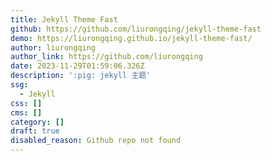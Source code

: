 ```yaml
---
title: Jekyll Theme Fast
github: https://github.com/liurongqing/jekyll-theme-fast
demo: https://liurongqing.github.io/jekyll-theme-fast/
author: liurongqing
author_link: https://github.com/liurongqing
date: 2023-11-29T01:59:06.326Z
description: ':pig: jekyll 主题'
ssg:
  - Jekyll
css: []
cms: []
category: []
draft: true
disabled_reason: Github repo not found
---
```

